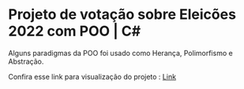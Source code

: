 # Projeto de votação sobre Eleicões 2022 com POO | C#

Alguns paradigmas da POO foi usado como Herança, Polimorfismo e Abstração.


Confira esse link para visualização do projeto : [Link](https://www.youtube.com/watch?v=Ju2D-ZKg-Hk)
